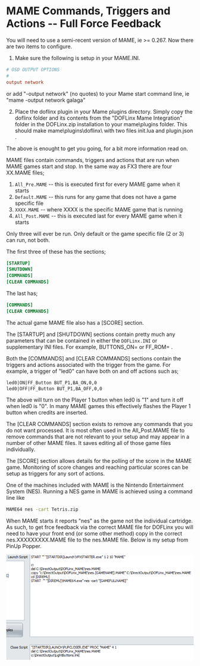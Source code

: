 # MAME Commands, Triggers and Actions -- Full Force Feedback

You will need to use a semi-recent version of MAME, ie >= 0.267.
Now there are two items to configure.

1. Make sure the following is setup in your MAME.INI.

```ini
# OSD OUTPUT OPTIONS  
#  
output network
```
or add "-output network" (no quotes) to your Mame start command line, ie "mame -output network galaga"

2. Place the doflinx plugin in your Mame plugins directory.  Simply copy the doflinx folder and its contents from the "DOFLinx Mame Integration" folder in the DOFLinx.zip installation to your mame\plugins folder.  This should make mame\plugins\doflinx\  with two files init.lua and plugin.json .

The above is enought to get you going, for a bit more information read on.

MAME files contain commands, triggers and actions that are run when MAME
games start and stop. In the same way as FX3 there are four XX.MAME
files;

1. `All_Pre.MAME` -- this is executed first for every MAME game when it
  starts
1. `Default.MAME` -- this runs for any game that does not have a game
  specific file
1. `XXXX.MAME` -- where XXXX is the specific MAME game that is running
1. `All_Post.MAME` -- this is executed last for every MAME game when it
  starts

Only three will ever be run. Only default or the game specific file (2
or 3) can run, not both.

The first three of these has the sections;

```ini
[STARTUP]  
[SHUTDOWN]  
[COMMANDS]  
[CLEAR COMMANDS]
```

The last has;

```ini
[COMMANDS]  
[CLEAR COMMANDS]
```

The actual game MAME file also has a [SCORE] section.

The [STARTUP] and [SHUTDOWN] sections contain pretty much any
parameters that can be contained in either the `DOFLinx.INI` or
supplementary INI files. For example, BUTTONS_ON= or FF_ROM= .

Both the [COMMANDS] and [CLEAR COMMANDS] sections contain the
triggers and actions associated with the trigger from the game. For
example, a trigger of "led0" can have both on and off actions such as;

```ascii
led0|ON|FF_Button BUT_P1,BA_ON,0,0  
led0|OFF|FF_Button BUT_P1,BA_OFF,0,0
```

The above will turn on the Player 1 button when led0 is "1" and turn it
off when led0 is "0". In many MAME games this effectively flashes the
Player 1 button when credits are inserted.

The [CLEAR COMMANDS] section exists to remove any commands that you do
not want processed. It is most often used in the All_Post.MAME file to
remove commands that are not relevant to your setup and may appear in a
number of other MAME files. It saves editing all of those game files
individually.

The [SCORE] section allows details for the polling of the score in the
MAME game. Monitoring of score changes and reaching particular scores
can be setup as triggers for any sort of actions.

One of the machines included with MAME is the Nintendo Entertainment
System (NES). Running a NES game in MAME is achieved using a command
line like

```cmd
MAME64 nes -cart Tetris.zip
```

When MAME starts it reports "nes" as the game not the individual
cartridge. As such, to get frce feedback via the correct MAME file for
DOFLinx you will need to have your front end (or some other method) copy
in the correct nes.XXXXXXXXX.MAME file to the nes.MAME file. Below is my
setup from PinUp Popper.

![](../img/media/image20.PNG)
